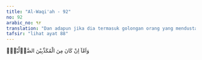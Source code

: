 ```yaml
---
title: "Al-Waqi'ah - 92"
no: 92
arabic_no: ٩٢
translation: "Dan adapun jika dia termasuk golongan orang yang mendustakan dan sesat,"
tafsir: "lihat ayat 88"
---
```


وَاَمَّآ اِنْ كَانَ مِنَ الْمُكَذِّبِيْنَ الضَّاۤلِّيْنَۙ  
